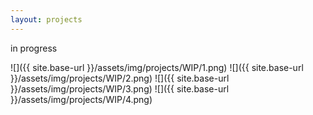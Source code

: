 ```yaml
---
layout: projects
---
```

in progress

![]({{ site.base-url }}/assets/img/projects/WIP/1.png)
![]({{ site.base-url }}/assets/img/projects/WIP/2.png)
![]({{ site.base-url }}/assets/img/projects/WIP/3.png)
![]({{ site.base-url }}/assets/img/projects/WIP/4.png)